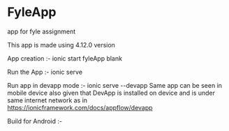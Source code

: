 # FyleApp
app for fyle assignment

This app is made using 4.12.0 version

App creation :- ionic start fyleApp blank

Run the App :- ionic serve

Run app in devapp mode :- ionic serve --devapp 
Same app can be seen in mobile device also given that DevApp is installed on device and is under same internet network as in
https://ionicframework.com/docs/appflow/devapp

Build for Android :- 
